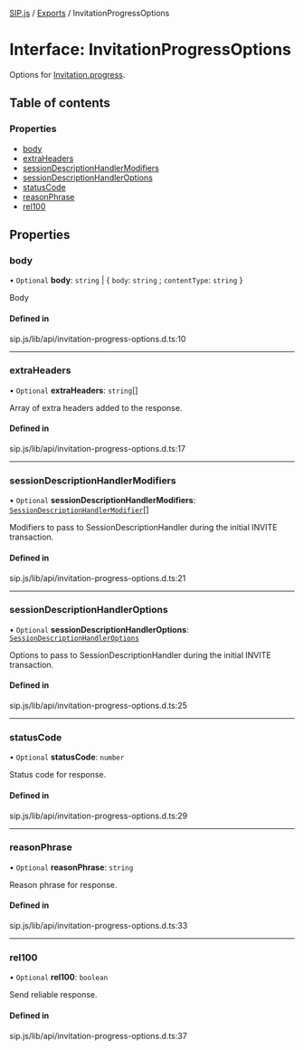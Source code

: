 [SIP.js](../README.md) / [Exports](../modules.md) / InvitationProgressOptions

# Interface: InvitationProgressOptions

Options for [Invitation.progress](../classes/Invitation.md#progress).

## Table of contents

### Properties

- [body](InvitationProgressOptions.md#body)
- [extraHeaders](InvitationProgressOptions.md#extraheaders)
- [sessionDescriptionHandlerModifiers](InvitationProgressOptions.md#sessiondescriptionhandlermodifiers)
- [sessionDescriptionHandlerOptions](InvitationProgressOptions.md#sessiondescriptionhandleroptions)
- [statusCode](InvitationProgressOptions.md#statuscode)
- [reasonPhrase](InvitationProgressOptions.md#reasonphrase)
- [rel100](InvitationProgressOptions.md#rel100)

## Properties

### body

• `Optional` **body**: `string` \| { `body`: `string` ; `contentType`: `string`  }

Body

#### Defined in

sip.js/lib/api/invitation-progress-options.d.ts:10

___

### extraHeaders

• `Optional` **extraHeaders**: `string`[]

Array of extra headers added to the response.

#### Defined in

sip.js/lib/api/invitation-progress-options.d.ts:17

___

### sessionDescriptionHandlerModifiers

• `Optional` **sessionDescriptionHandlerModifiers**: [`SessionDescriptionHandlerModifier`](SessionDescriptionHandlerModifier.md)[]

Modifiers to pass to SessionDescriptionHandler during the initial INVITE transaction.

#### Defined in

sip.js/lib/api/invitation-progress-options.d.ts:21

___

### sessionDescriptionHandlerOptions

• `Optional` **sessionDescriptionHandlerOptions**: [`SessionDescriptionHandlerOptions`](SessionDescriptionHandlerOptions.md)

Options to pass to SessionDescriptionHandler during the initial INVITE transaction.

#### Defined in

sip.js/lib/api/invitation-progress-options.d.ts:25

___

### statusCode

• `Optional` **statusCode**: `number`

Status code for response.

#### Defined in

sip.js/lib/api/invitation-progress-options.d.ts:29

___

### reasonPhrase

• `Optional` **reasonPhrase**: `string`

Reason phrase for response.

#### Defined in

sip.js/lib/api/invitation-progress-options.d.ts:33

___

### rel100

• `Optional` **rel100**: `boolean`

Send reliable response.

#### Defined in

sip.js/lib/api/invitation-progress-options.d.ts:37
